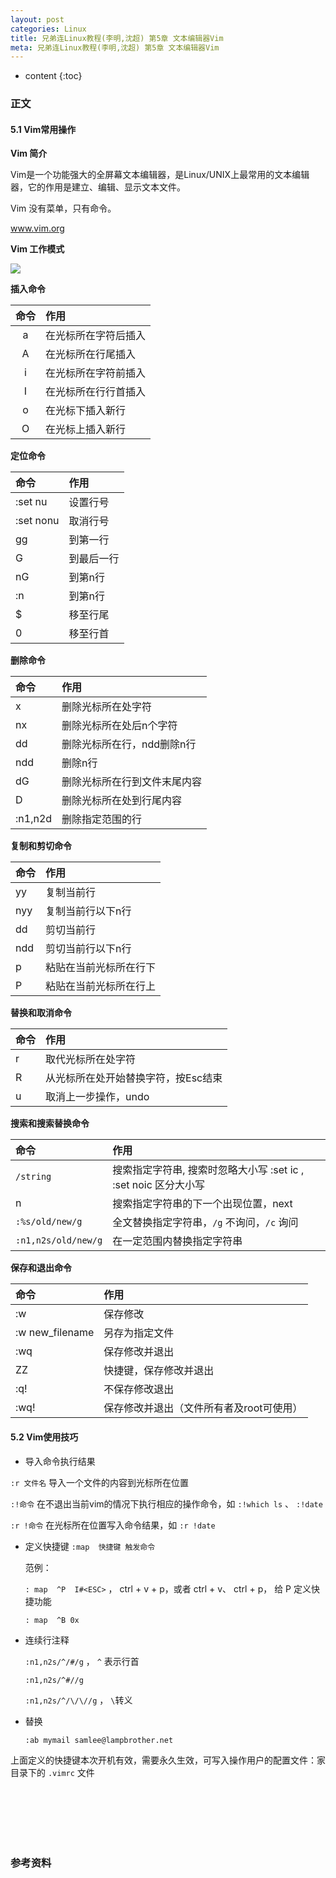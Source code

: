 ```yaml
---
layout: post
categories: Linux
title: 兄弟连Linux教程(李明,沈超) 第5章 文本编辑器Vim
meta: 兄弟连Linux教程(李明,沈超) 第5章 文本编辑器Vim
---
```

* content
{:toc}

### 正文

#### 5.1 Vim常用操作

**Vim 简介**

Vim是一个功能强大的全屏幕文本编辑器，是Linux/UNIX上最常用的文本编辑器，它的作用是建立、编辑、显示文本文件。

Vim  没有菜单，只有命令。 

www.vim.org          

**Vim 工作模式**

![]({{site.baseurl}}/images/20210403/20210403114349.png)

**插入命令**

|  命令  |  作用  |
| :----: | :---- |
|  a  |   在光标所在字符后插入  |
|  A  |   在光标所在行尾插入  |
|  i  |   在光标所在字符前插入  |
|  I  |  在光标所在行行首插入   |
|  o  |   在光标下插入新行  |
|  O  |   在光标上插入新行  |

**定位命令**

|  命令  |  作用  |
| :---- | :---- |
|  :set nu  | 设置行号    |
|  :set nonu  |  取消行号   |
|  gg   |  到第一行   |
|  G  |  到最后一行   |
|  nG  | 到第n行     |
|  :n   | 到第n行    |
|  $  | 移至行尾    |
|  0  |  移至行首   |

**删除命令**

|  命令  |  作用  |
| :---- | :---- |
|  x  |  删除光标所在处字符   |
|  nx  |  删除光标所在处后n个字符   |
|  dd  |  删除光标所在行，ndd删除n行   |
|  ndd  |  删除n行   |
|  dG   |  删除光标所在行到文件末尾内容   |
|  D   |  删除光标所在处到行尾内容   |
|  :n1,n2d  |  删除指定范围的行   |

**复制和剪切命令**

|  命令  |  作用  |
| :---- | :---- |
| yy   |  复制当前行   |
| nyy   | 复制当前行以下n行    |
| dd   |  剪切当前行   |
| ndd   | 剪切当前行以下n行    |
| p   | 粘贴在当前光标所在行下    |
| P   | 粘贴在当前光标所在行上    |

**替换和取消命令**

|  命令  |  作用  |
| :---- | :---- |
|  r  |  取代光标所在处字符   |
|  R  |  从光标所在处开始替换字符，按Esc结束   |
|  u  |  取消上一步操作，undo   |

**搜索和搜索替换命令**

|  命令  |  作用  |
| :---- | :---- |
| `/string`   | 搜索指定字符串, 搜索时忽略大小写 :set ic  , :set noic 区分大小写 |
|  n  | 搜索指定字符串的下一个出现位置，next    |
| `:%s/old/new/g`   |  全文替换指定字符串，`/g` 不询问，`/c` 询问   |
| `:n1,n2s/old/new/g`   |  在一定范围内替换指定字符串   |

**保存和退出命令**

|  命令  |  作用  |
| :---- | :---- |
|  :w   | 保存修改    |
|  :w new_filename   | 另存为指定文件    |
|  :wq   | 保存修改并退出    |
|  ZZ  | 快捷键，保存修改并退出    |
|  :q!  | 不保存修改退出    |
|  :wq!   |  保存修改并退出（文件所有者及root可使用）   |

#### 5.2 Vim使用技巧 

* 导入命令执行结果  

`:r 文件名`  导入一个文件的内容到光标所在位置

`:!命令`  在不退出当前vim的情况下执行相应的操作命令，如 `:!which ls` 、 `:!date`

`:r !命令`  在光标所在位置写入命令结果，如 `:r !date`

* 定义快捷键  `:map  快捷键 触发命令 `

    范例： 
  
    `: map  ^P  I#<ESC>`  ，  ctrl + v + p，或者 ctrl + v、 ctrl + p， 给 P 定义快捷功能
            
    `: map  ^B 0x`
                  
* 连续行注释  
 
    `:n1,n2s/^/#/g`   ，  `^` 表示行首
  
    `:n1,n2s/^#//g`
  
    `:n1,n2s/^/\/\//g`  ，  `\`转义
    
* 替换  

    `:ab mymail samlee@lampbrother.net`

上面定义的快捷键本次开机有效，需要永久生效，可写入操作用户的配置文件：家目录下的 `.vimrc` 文件

<br/><br/><br/><br/><br/>
### 参考资料




